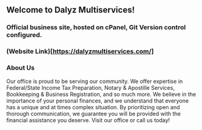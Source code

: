## Welcome to Dalyz Multiservices!
### Official business site, hosted on cPanel, Git Version control configured. 
### (Website Link)[https://dalyzmultiservices.com/]

### About Us
Our office is proud to be serving our community. We offer expertise in Federal/State Income Tax Preparation, Notary & Apostille Services, Bookkeeping 
& Business Registration, and so much more. We believe in the importance of your personal finances, and we understand that everyone has a unique and at times complex situation. By prioritizing open and thorough communication, we guarantee you will be provided with the financial assistance you deserve. Visit our office or call us today!
